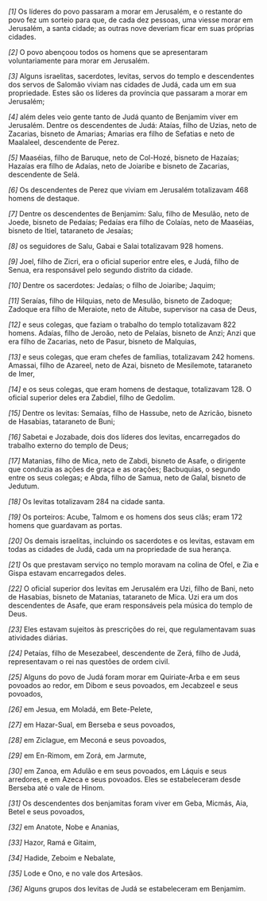 *[1]* Os líderes do povo passaram a morar em Jerusalém, e o restante do povo fez um sorteio para que, de cada dez pessoas, uma viesse morar em Jerusalém, a santa cidade; as outras nove deveriam ficar em suas próprias cidades.

*[2]* O povo abençoou todos os homens que se apresentaram voluntariamente para morar em Jerusalém.

*[3]* Alguns israelitas, sacerdotes, levitas, servos do templo e descendentes dos servos de Salomão viviam nas cidades de Judá, cada um em sua propriedade. Estes são os líderes da província que passaram a morar em Jerusalém;

*[4]* além deles veio gente tanto de Judá quanto de Benjamim viver em Jerusalém. Dentre os descendentes de Judá: Ataías, filho de Uzias, neto de Zacarias, bisneto de Amarias; Amarias era filho de Sefatias e neto de Maalaleel, descendente de Perez.

*[5]* Maaséias, filho de Baruque, neto de Col-Hozé, bisneto de Hazaías; Hazaías era filho de Adaías, neto de Joiaribe e bisneto de Zacarias, descendente de Selá.

*[6]* Os descendentes de Perez que viviam em Jerusalém totalizavam 468 homens de destaque.

*[7]* Dentre os descendentes de Benjamim: Salu, filho de Mesulão, neto de Joede, bisneto de Pedaías; Pedaías era filho de Colaías, neto de Maaséias, bisneto de Itiel, tataraneto de Jesaías;

*[8]* os seguidores de Salu, Gabai e Salai totalizavam 928 homens.

*[9]* Joel, filho de Zicri, era o oficial superior entre eles, e Judá, filho de Senua, era responsável pelo segundo distrito da cidade.

*[10]* Dentre os sacerdotes: Jedaías; o filho de Joiaribe; Jaquim;

*[11]* Seraías, filho de Hilquias, neto de Mesulão, bisneto de Zadoque; Zadoque era filho de Meraiote, neto de Aitube, supervisor na casa de Deus,

*[12]* e seus colegas, que faziam o trabalho do templo totalizavam 822 homens. Adaías, filho de Jeroão, neto de Pelaías, bisneto de Anzi; Anzi que era filho de Zacarias, neto de Pasur, bisneto de Malquias,

*[13]* e seus colegas, que eram chefes de famílias, totalizavam 242 homens. Amassai, filho de Azareel, neto de Azai, bisneto de Mesilemote, tataraneto de Imer,

*[14]* e os seus colegas, que eram homens de destaque, totalizavam 128. O oficial superior deles era Zabdiel, filho de Gedolim.

*[15]* Dentre os levitas: Semaías, filho de Hassube, neto de Azricão, bisneto de Hasabias, tataraneto de Buni;

*[16]* Sabetai e Jozabade, dois dos líderes dos levitas, encarregados do trabalho externo do templo de Deus;

*[17]* Matanias, filho de Mica, neto de Zabdi, bisneto de Asafe, o dirigente que conduzia as ações de graça e as orações; Bacbuquias, o segundo entre os seus colegas; e Abda, filho de Samua, neto de Galal, bisneto de Jedutum.

*[18]* Os levitas totalizavam 284 na cidade santa.

*[19]* Os porteiros: Acube, Talmom e os homens dos seus clãs; eram 172 homens que guardavam as portas.

*[20]* Os demais israelitas, incluindo os sacerdotes e os levitas, estavam em todas as cidades de Judá, cada um na propriedade de sua herança.

*[21]* Os que prestavam serviço no templo moravam na colina de Ofel, e Zia e Gispa estavam encarregados deles.

*[22]* O oficial superior dos levitas em Jerusalém era Uzi, filho de Bani, neto de Hasabias, bisneto de Matanias, tataraneto de Mica. Uzi era um dos descendentes de Asafe, que eram responsáveis pela música do templo de Deus.

*[23]* Eles estavam sujeitos às prescrições do rei, que regulamentavam suas atividades diárias.

*[24]* Petaías, filho de Mesezabeel, descendente de Zerá, filho de Judá, representavam o rei nas questões de ordem civil.

*[25]* Alguns do povo de Judá foram morar em Quiriate-Arba e em seus povoados ao redor, em Dibom e seus povoados, em Jecabzeel e seus povoados,

*[26]* em Jesua, em Moladá, em Bete-Pelete,

*[27]* em Hazar-Sual, em Berseba e seus povoados,

*[28]* em Ziclague, em Meconá e seus povoados,

*[29]* em En-Rimom, em Zorá, em Jarmute,

*[30]* em Zanoa, em Adulão e em seus povoados, em Láquis e seus arredores, e em Azeca e seus povoados. Eles se estabeleceram desde Berseba até o vale de Hinom.

*[31]* Os descendentes dos benjamitas foram viver em Geba, Micmás, Aia, Betel e seus povoados,

*[32]* em Anatote, Nobe e Ananias,

*[33]* Hazor, Ramá e Gitaim,

*[34]* Hadide, Zeboim e Nebalate,

*[35]* Lode e Ono, e no vale dos Artesãos.

*[36]* Alguns grupos dos levitas de Judá se estabeleceram em Benjamim.


